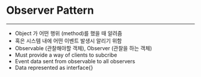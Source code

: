 # Observer Pattern
---
* Object 가 어떤 행위 (method)를 했을 때 알려줌
* 혹은 시스템 내에 어떤 이벤트 발생시 알리기 위함
* Observable (관찰해야할 객체), Observer (관찰을 하는 객체)
* Must provide a way of clients to subcribe
* Event data sent from observable to all observers
* Data represented as interface{}
